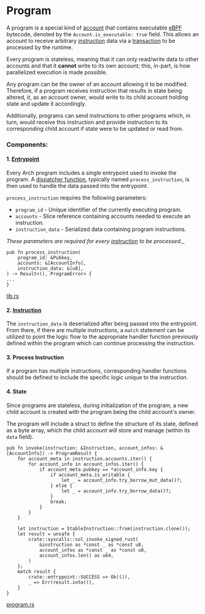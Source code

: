 # Program

A program is a special kind of [account] that contains executable [eBPF] bytecode, denoted by the `Account.is_executable: true` field. This allows an account to receive arbitrary [instruction] data via a [transaction] to be processed by the runtime.

Every program is stateless, meaning that it can only read/write data to other accounts and that it **cannot** write to its own account; this, in-part, is how parallelized execution is made possible. 

Any program can be the owner of an account allowing it to be modified. Therefore, if a program receives instruction that results in state being altered, it, as an account owner, would write to its child account holding state and update it accordingly.

Additionally, programs can send instructions to other programs which, in turn, would receive this instruction and provide instruction to its corresponding child account if state were to be updated or read from.

### Components:
#### 1. [Entrypoint]

Every Arch program includes a single entrypoint used to invoke the program. A [dispatcher function], typically named `process_instruction`, is then used to handle the data passed into the entrypoint. 

`process_instruction` requires the following parameters:

- `program_id` - Unique identifier of the currently executing program.
- `accounts` - Slice reference containing accounts needed to execute an instruction.
- `instruction_data` - Serialized data containing program instructions.

_These parameters are required for every [instruction] to be processed.__

```rust,ignore
pub fn process_instruction(
    program_id: &Pubkey,
    accounts: &[AccountInfo],
    instruction_data: &[u8],
) -> Result<(), ProgramError> {
...
}
```
[lib.rs]

#### 2. [Instruction]

The `instruction_data` is deserialized after being passed into the entrypoint. From there, if there are multiple instructions, a `match` statement can be utilized to point the logic flow to the appropriate handler function previously defined within the program which can continue processing the instruction.

#### 3. Process Instruction

If a program has multiple instructions, corresponding handler functions should be defined to include the specific logic unique to the instruction.

#### 4. State

Since programs are stateless, during initialization of the program, a new child account is created with the program being the child account's owner.
    
The program will include a struct to define the structure of its state, defined as a byte array, which the child account will store and manage (within its `data` field).

```rust,ignore
pub fn invoke(instruction: &Instruction, account_infos: &[AccountInfo]) -> ProgramResult {
    for account_meta in instruction.accounts.iter() {
        for account_info in account_infos.iter() {
            if account_meta.pubkey == *account_info.key {
                if account_meta.is_writable {
                    let _ = account_info.try_borrow_mut_data()?;
                } else {
                    let _ = account_info.try_borrow_data()?;
                }
                break;
            }
        }
    }

    let instruction = StableInstruction::from(instruction.clone());
    let result = unsafe {
        crate::syscalls::sol_invoke_signed_rust(
            &instruction as *const _ as *const u8,
            account_infos as *const _ as *const u8,
            account_infos.len() as u64,
        )
    };
    match result {
        crate::entrypoint::SUCCESS => Ok(()),
        _ => Err(result.into()),
    }
}
```
[program.rs]

[eBPF]: https://ebpf.io
[account]: ./accounts.md
[entrypoint]: ./entrypoint.md
[instruction]: ./instruction.md
[transaction]: ./transaction.md
[dispatcher function]: ../basics/entrypoint.md#dispatcher-function
[lib.rs]: https://github.com/Arch-Network/arch-local/blob/main/examples/helloworld/program/src/lib.rs
[program.rs]: https://github.com/Arch-Network/arch-local/blob/main/program/src/program.rs

